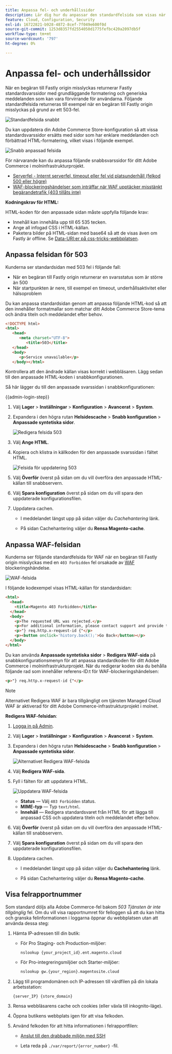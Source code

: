 ```yaml
---
title: Anpassa fel- och underhållssidor
description: Lär dig hur du anpassar den standardfelsida som visas när begäranden till servern med fast ursprung misslyckas.
feature: Cloud, Configuration, Security
exl-id: 16722821-b928-4872-8cef-7f049e600f0d
source-git-commit: 1253d8357fd2554050d1775fefbc420a2097db5f
workflow-type: tm+mt
source-wordcount: '797'
ht-degree: 0%

---
```


# Anpassa fel- och underhållssidor

När en begäran till Fastly origin misslyckas returnerar Fastly standardsvarssidor med grundläggande formatering och generiska meddelanden som kan vara förvirrande för användarna. Följande standardfelsida returneras till exempel när en begäran till Fastly origin misslyckas på grund av ett 503-fel.

![Standardfelsida snabbt](../../assets/cdn/fastly-503-example.png)

Du kan uppdatera din Adobe Commerce Store-konfiguration så att vissa standardsvarssidor ersätts med sidor som har enklare meddelanden och förbättrad HTML-formatering, vilket visas i följande exempel.

![Snabb anpassad felsida](../../assets/cdn/fastly-new-error-page.png)

För närvarande kan du anpassa följande snabbsvarssidor för ditt Adobe Commerce i molninfrastrukturprojekt.

- [Serverfel - Internt serverfel, timeout eller fel vid platsunderhåll (felkod 500 eller högre)](#customize-the-503-error-page)
- [WAF-blockeringshändelser som inträffar när WAF upptäcker misstänkt begärandetrafik (403 tillåts inte)](#customize-the-waf-error-page)

**Kodningskrav för HTML:**

HTML-koden för den anpassade sidan måste uppfylla följande krav:

- Innehåll kan innehålla upp till 65 535 tecken.
- Ange all infogad CSS i HTML-källan.
- Paketera bilder på HTML-sidan med base64 så att de visas även om Fastly är offline. Se [Data-URI:er på css-tricks-webbplatsen](https://css-tricks.com/data-uris/).

## Anpassa felsidan för 503

Kunderna ser standardsidan med 503 fel i följande fall:

- När en begäran till Fastly origin returnerar en svarsstatus som är större än 500
- När startpunkten är nere, till exempel en timeout, underhållsaktivitet eller hälsoproblem

Du kan anpassa standardsidan genom att anpassa följande HTML-kod så att den innehåller formatmallar som matchar ditt Adobe Commerce Store-tema och ändra titeln och meddelandet efter behov.

```html
<!DOCTYPE html>
<html>
   <head>
      <meta charset="UTF-8">
         <title>503</title>
   </head>
   <body>
      <p>Service unavailable</p>
   </body></html>
```

Kontrollera att den ändrade källan visas korrekt i webbläsaren. Lägg sedan till den anpassade HTML-koden i snabbkonfigurationen.

Så här lägger du till den anpassade svarssidan i snabbkonfigurationen:

{{admin-login-step}}

1. Välj **Lager** > **Inställningar** > **Konfiguration** > **Avancerat** > **System**.

1. Expandera i den högra rutan **Helsidescache** > **Snabb konfiguration** > **Anpassade syntetiska sidor**.

   ![Redigera felsida 503](../../assets/cdn/fastly-custom-synthetic-pages-edit-html.png)

1. Välj **Ange HTML**.

1. Kopiera och klistra in källkoden för den anpassade svarssidan i fältet HTML.

   ![Felsida för uppdatering 503](../../assets/cdn/fastly-customize-503-response.png)

1. Välj **Överför** överst på sidan om du vill överföra den anpassade HTML-källan till snabbservern.

1. Välj **Spara konfiguration** överst på sidan om du vill spara den uppdaterade konfigurationsfilen.

1. Uppdatera cachen.

   - I meddelandet längst upp på sidan väljer du *Cachehantering* länk.

   - På sidan Cachehantering väljer du **Rensa Magento-cache**.

## Anpassa WAF-felsidan

Kunderna ser följande standardfelsida för WAF när en begäran till Fastly origin misslyckas med en `403 Forbidden` fel orsakade av [WAF](fastly-waf-service.md) blockeringshändelse.

![WAF-felsida](../../assets/cdn/fastly-waf-403-error.png)

I följande kodexempel visas HTML-källan för standardsidan:

```html
<html>
  <head>
    <title>Magento 403 Forbidden</title>
  </head>
  <body>
    <p>The requested URL was rejected.</p>
    <p>For additional information, please contact support and provide this reference ID:</p>
    <p>"} req.http.x-request-id {"</p>
    <p><button onclick='history.back();'>Go Back</button></p>
  </body>
</html>
```

Du kan använda **Anpassade syntetiska sidor** > **Redigera WAF-sida** på snabbkonfigurationsmenyn för att anpassa standardkoden för ditt Adobe Commerce i molninfrastrukturprojekt. När du redigerar koden ska du behålla följande rad som innehåller referens-ID:t för WAF-blockeringshändelsen:

```html
<p>"} req.http.x-request-id {"</p>
```

>[!NOTE]
>
>Alternativet Redigera WAF är bara tillgängligt om tjänsten Managed Cloud WAF är aktiverad för ditt Adobe Commerce-infrastrukturprojekt i molnet.

**Redigera WAF-felsidan**:

1. [Logga in på Admin](../../get-started/onboarding.md#access-your-admin-panel).

1. Välj **Lager** > **Inställningar** > **Konfiguration** > **Avancerat** > **System**.

1. Expandera i den högra rutan **Helsidescache** > **Snabb konfiguration** > **Anpassade syntetiska sidor**.

   ![Alternativet Redigera WAF-felsida](../../assets/cdn/fastly-custom-synthetic-pages-edit-waf.png)

1. Välj **Redigera WAF-sida**.

1. Fyll i fälten för att uppdatera HTML.

   ![Uppdatera WAF-felsida](../../assets/cdn/fastly-edit-waf-html.png)

   - **Status** — Välj `403 Forbidden` status.
   - **MIME-typ** — Typ `text/html`.
   - **Innehåll** — Redigera standardsvaret från HTML för att lägga till anpassad CSS och uppdatera titeln och meddelandet efter behov.

1. Välj **Överför** överst på sidan om du vill överföra den anpassade HTML-källan till snabbservern.

1. Välj **Spara konfiguration** överst på sidan om du vill spara den uppdaterade konfigurationsfilen.

1. Uppdatera cachen.

   - I meddelandet längst upp på sidan väljer du **Cachehantering** länk.

   - På sidan Cachehantering väljer du **Rensa Magento-cache**.

## Visa felrapportnummer

Som standard döljs alla Adobe Commerce-fel bakom *503 Tjänsten är inte tillgänglig* fel. Om du vill visa rapportnumret för felloggen så att du kan hitta och granska felinformationen i loggarna öppnar du webbplatsen utan att använda dessa steg:

1. Hämta IP-adressen till din butik:

   - För Pro Staging- och Production-miljöer:

     ```bash
     nslookup {your_project_id}.ent.magento.cloud
     ```

   - För Pro-integreringsmiljöer och Starter-miljöer:

     ```bash
     nslookup gw.{your_region}.magentosite.cloud
     ```

1. Lägg till programdomänen och IP-adressen till värdfilen på din lokala arbetsstation:

   ```text
   {server_IP} {store_domain}
   ```

1. Rensa webbläsarens cache och cookies (eller växla till inkognito-läge).

1. Öppna butikens webbplats igen för att visa felkoden.

1. Använd felkoden för att hitta informationen i felrapportfilen:

   - [Anslut till den drabbade miljön med SSH](../development/secure-connections.md#connect-to-a-remote-environment)

   - Leta reda på `./var/report/{error_number}` -fil.

